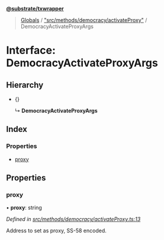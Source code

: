 **[@substrate/txwrapper](../README.md)**

> [Globals](../globals.md) / ["src/methods/democracy/activateProxy"](../modules/_src_methods_democracy_activateproxy_.md) / DemocracyActivateProxyArgs

# Interface: DemocracyActivateProxyArgs

## Hierarchy

* {}

  ↳ **DemocracyActivateProxyArgs**

## Index

### Properties

* [proxy](_src_methods_democracy_activateproxy_.democracyactivateproxyargs.md#proxy)

## Properties

### proxy

•  **proxy**: string

*Defined in [src/methods/democracy/activateProxy.ts:13](https://github.com/paritytech/txwrapper/blob/18c85e5/src/methods/democracy/activateProxy.ts#L13)*

Address to set as proxy, SS-58 encoded.
